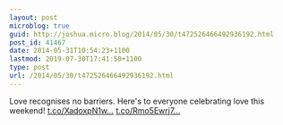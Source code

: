 ```yaml
---
layout: post
microblog: true
guid: http://joshua.micro.blog/2014/05/30/t472526466492936192.html
post_id: 41467
date: 2014-05-31T10:54:23+1100
lastmod: 2019-07-30T17:41:50+1100
type: post
url: /2014/05/30/t472526466492936192.html
---
```

Love recognises no barriers. Here's to everyone celebrating love this weekend! [t.co/XadoxpN1w...](http://t.co/XadoxpN1wt) [t.co/Rmo5Ewrj7...](http://t.co/Rmo5Ewrj7v)
